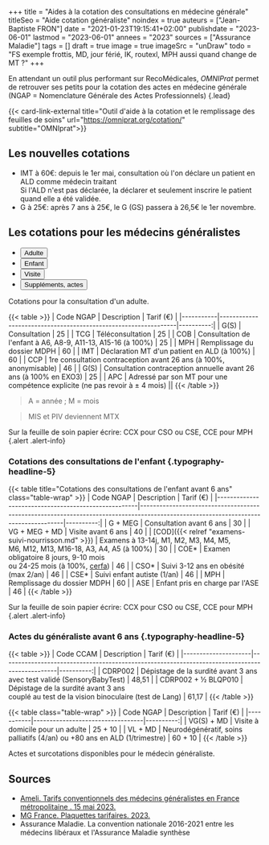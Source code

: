 +++
title = "Aides à la cotation des consultations en médecine générale"
titleSeo = "Aide cotation généraliste"
noindex = true
auteurs = ["Jean-Baptiste FRON"]
date = "2021-01-23T19:15:41+02:00"
publishdate = "2023-06-01"
lastmod = "2023-06-01"
annees = "2023"
sources = ["Assurance Maladie"]
tags = []
draft = true
image = true
imageSrc = "unDraw"
todo = "FS exemple frottis, MD, jour férié, IK, routexl, MPH aussi quand change de MT ?"
+++

En attendant un outil plus performant sur RecoMédicales, *OMNIPrat* permet de retrouver ses petits pour la cotation des actes en médecine générale (NGAP = Nomenclature Générale des Actes Professionnels)
{.lead}

{{< card-link-external title="Outil d'aide à la cotation et le remplissage des feuilles de soins" url="https://omniprat.org/cotation/" subtitle="OMNIprat">}}

## Les nouvelles cotations

- IMT à 60€: depuis le 1er mai, consultation où l'on déclare un patient en ALD comme médecin traitant  
  Si l'ALD n'est pas déclarée, la déclarer et seulement inscrire le patient quand elle a été validée.
- G à 25€: après 7 ans à 25€, le G (GS) passera à 26,5€ le 1er novembre.

## Les cotations pour les médecins généralistes

<div class="card card-hover my-3 mb-xl-5">
  <ul class="nav nav-tabs nav-justified" id="tabs-cotations" role="tablist" style="overflow-x: hidden">
    <li class="nav-item" role="presentation">
      <button aria-controls="adulte-panel" aria-selected="true" class="nav-link active" data-toggle="tab" data-target="#adulte-panel" id="adulte-tab" type="button" role="tab">Adulte</button>
    </li>
    <li class="nav-item" role="presentation">
      <button aria-controls="enfant-panel" aria-selected="false" class="nav-link" data-toggle="tab" data-target="#enfant-panel" id="enfant-tab" type="button" role="tab">Enfant</button>
    </li>
    <li class="nav-item" role="presentation">
      <button aria-controls="visite-panel" aria-selected="false" class="nav-link" data-toggle="tab" data-target="#visite-panel" id="visite-tab" type="button" role="tab">Visite</button>
    </li>
    <li class="nav-item" role="presentation">
      <button aria-controls="actes-panel" aria-selected="false" class="nav-link" data-toggle="tab" data-target="#actes-panel" id="actes-tab" type="button" role="tab">Suppléments, actes</button>
    </li>
  </ul>
  <div class="tab-content card-body">
    <div aria-labelledby="adulte-tab" class="tab-pane fade show active" id="adulte-panel" role="tabpanel">

Cotations pour la consultation d'un adulte.

{{< table >}}
| Code NGAP | Description                                                    | Tarif (€) |
|-----------|----------------------------------------------------------------|----------:|
| G(S)   | Consultation                                                   |        25 |
| TCG       | Téléconsultation                                               |        25 |
| COB       | Consultation de l'enfant à A6, A8-9, A11-13, A15-16 (à 100%)   |        25 |
| MPH       | Remplissage du dossier MDPH                                    |        60 |
| IMT       | Déclaration MT d'un patient en ALD (à 100%)                      |        60 |
| CCP | 1re consultation contraception avant 26 ans (à 100%, anonymisable) |        46 |
| G(S)   | Consultation contraception annuelle avant 26 ans (à 100% en EXO3)   |        25 |
| APC       | Adressé par son MT pour une compétence explicite (ne pas revoir à ± 4 mois)  ||
{{< /table >}}

<!-- APC -->

> A = année ; M = mois

> MIS et PIV deviennent MTX

Sur la feuille de soin papier écrire: CCX pour CSO ou CSE, CCE pour MPH
{.alert .alert-info}

  </div><!-- No more than 2-spaces indentation to prevent code block declaration -->
  <div aria-labelledby="enfant-tab" class="tab-pane fade" id="enfant-panel" role="tabpanel">

### Cotations des consultations de l'enfant {.typography-headline-5}

{{< table title="Cotations des consultations de l'enfant avant 6 ans" class="table-wrap" >}}
| Code NGAP                                           | Description                                                                                                                        | Tarif (€) |
|-----------------------------------------------------|------------------------------------------------------------------------------------------------------------------------------------|----------:|
| G + MEG                                             | Consultation avant 6 ans                                                                                                           |        30 |
| VG + MEG + MD                                       | Visite avant 6 ans                                                                                                                 |        40 |
| [COD]({{< relref "examens-suivi-nourrisson.md" >}}) | Examens à 13-14j, M1, M2, M3, M4, M5,<br> M6, M12, M13, M16-18, A3, A4, A5  (à 100%)                                                   |        30 |
| COE*                                                | Examen obligatoire 8 jours, 9-10 mois<br> ou 24-25 mois (à 100%, [cerfa](https://www.formulaires.service-public.fr/gf/cerfa_12596.do)) |        46 |
| CSO*                                                | Suivi 3-12 ans en obésité (max 2/an)                                                                                               |        46 |
| CSE*                                                | Suivi enfant autiste (1/an)                                                                                                        |        46 |
| MPH                                                 | Remplissage du dossier MDPH                                                                                                        |        60 |
| ASE                                                 | Enfant pris en charge par l'ASE                                                                                              |  46         |
{{< /table >}}

Sur la feuille de soin papier écrire: CCX pour CSO ou CSE, CCE pour MPH
{.alert .alert-info}

### Actes du généraliste avant 6 ans {.typography-headline-5}

{{< table >}}
| Code CCAM           | Description                                                                                   | Tarif (€) |
|---------------------|-----------------------------------------------------------------------------------------------|----------:|
| CDRP002             | Dépistage de la surdité avant 3 ans<br>avec test validé (SensoryBabyTest)                     |     48,51 |
| CDRP002 + ½ BLQP010 | Dépistage de la surdité avant 3 ans<br>couplé au test de la vision binoculaire (test de Lang) |     61,17 |
{{< /table >}}

  </div>
  <div aria-labelledby="visite-tab" class="tab-pane fade" id="visite-panel" role="tabpanel">

{{< table class="table-wrap" >}}
| Code NGAP | Description                      | Tarif (€) |
|-----------|----------------------------------|----------:|
| VG(S) + MD   | Visite à domicile pour un adulte |   25 + 10 |
| VL + MD   | Neurodégénératif, soins palliatifs (4/an) ou +80 ans en ALD (1/trimestre) | 60 + 10 |
{{< /table >}}

  </div>
  <div aria-labelledby="actes-tab" class="tab-pane fade" id="actes-panel" role="tabpanel">

Actes et surcotations disponibles pour le médecin généraliste.

<!-- RQD, MCG, MUT, MCU, MRT -->

  </div>
  </div>
</div>

## Sources

- [Ameli. Tarifs conventionnels des médecins généralistes en France métropolitaine . 15 mai 2023.](https://www.ameli.fr/lille-douai/medecin/exercice-liberal/facturation-remuneration/consultations-actes/tarifs/tarifs-generalistes/tarifs-metropole)
- [MG France. Plaquettes tarifaires. 2023.](https://www.mgfrance.org/telechargements/guides-et-plaquettes-publics/2363-plaquettes-tarifaires)
- Assurance Maladie. La convention nationale 2016-2021 entre les médecins libéraux et l'Assurance Maladie synthèse
